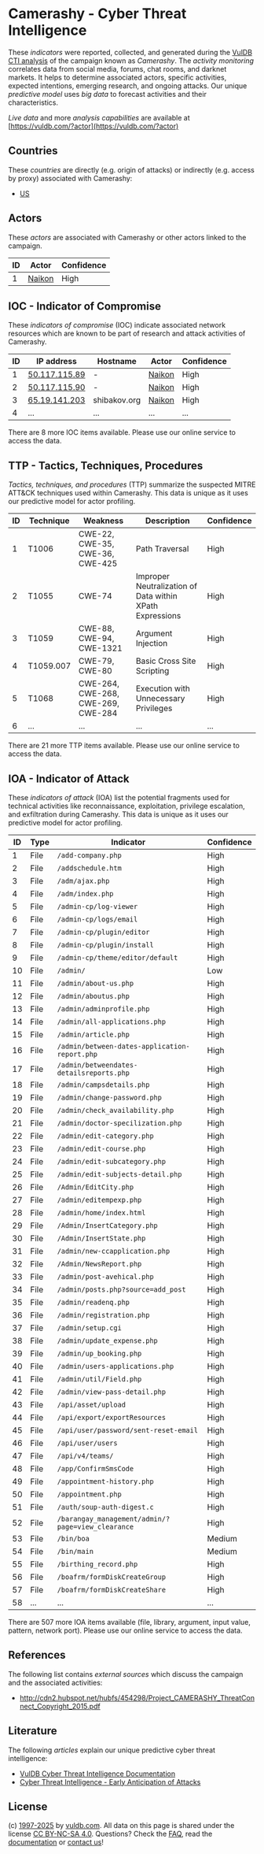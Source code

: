 # Camerashy - Cyber Threat Intelligence

These _indicators_ were reported, collected, and generated during the [VulDB CTI analysis](https://vuldb.com/?kb.cti) of the campaign known as _Camerashy_. The _activity monitoring_ correlates data from social media, forums, chat rooms, and darknet markets. It helps to determine associated actors, specific activities, expected intentions, emerging research, and ongoing attacks. Our unique _predictive model_ uses _big data_ to forecast activities and their characteristics.

_Live data_ and more _analysis capabilities_ are available at [https://vuldb.com/?actor](https://vuldb.com/?actor)

## Countries

These _countries_ are directly (e.g. origin of attacks) or indirectly (e.g. access by proxy) associated with Camerashy:

* [US](https://vuldb.com/?country.us)

## Actors

These _actors_ are associated with Camerashy or other actors linked to the campaign.

ID | Actor | Confidence
-- | ----- | ----------
1 | [Naikon](https://vuldb.com/?actor.naikon) | High

## IOC - Indicator of Compromise

These _indicators of compromise_ (IOC) indicate associated network resources which are known to be part of research and attack activities of Camerashy.

ID | IP address | Hostname | Actor | Confidence
-- | ---------- | -------- | ----- | ----------
1 | [50.117.115.89](https://vuldb.com/?ip.50.117.115.89) | - | [Naikon](https://vuldb.com/?actor.naikon) | High
2 | [50.117.115.90](https://vuldb.com/?ip.50.117.115.90) | - | [Naikon](https://vuldb.com/?actor.naikon) | High
3 | [65.19.141.203](https://vuldb.com/?ip.65.19.141.203) | shibakov.org | [Naikon](https://vuldb.com/?actor.naikon) | High
4 | ... | ... | ... | ...

There are 8 more IOC items available. Please use our online service to access the data.

## TTP - Tactics, Techniques, Procedures

_Tactics, techniques, and procedures_ (TTP) summarize the suspected MITRE ATT&CK techniques used within Camerashy. This data is unique as it uses our predictive model for actor profiling.

ID | Technique | Weakness | Description | Confidence
-- | --------- | -------- | ----------- | ----------
1 | T1006 | CWE-22, CWE-35, CWE-36, CWE-425 | Path Traversal | High
2 | T1055 | CWE-74 | Improper Neutralization of Data within XPath Expressions | High
3 | T1059 | CWE-88, CWE-94, CWE-1321 | Argument Injection | High
4 | T1059.007 | CWE-79, CWE-80 | Basic Cross Site Scripting | High
5 | T1068 | CWE-264, CWE-268, CWE-269, CWE-284 | Execution with Unnecessary Privileges | High
6 | ... | ... | ... | ...

There are 21 more TTP items available. Please use our online service to access the data.

## IOA - Indicator of Attack

These _indicators of attack_ (IOA) list the potential fragments used for technical activities like reconnaissance, exploitation, privilege escalation, and exfiltration during Camerashy. This data is unique as it uses our predictive model for actor profiling.

ID | Type | Indicator | Confidence
-- | ---- | --------- | ----------
1 | File | `/add-company.php` | High
2 | File | `/addschedule.htm` | High
3 | File | `/adm/ajax.php` | High
4 | File | `/adm/index.php` | High
5 | File | `/admin-cp/log-viewer` | High
6 | File | `/admin-cp/logs/email` | High
7 | File | `/admin-cp/plugin/editor` | High
8 | File | `/admin-cp/plugin/install` | High
9 | File | `/admin-cp/theme/editor/default` | High
10 | File | `/admin/` | Low
11 | File | `/admin/about-us.php` | High
12 | File | `/admin/aboutus.php` | High
13 | File | `/admin/adminprofile.php` | High
14 | File | `/admin/all-applications.php` | High
15 | File | `/admin/article.php` | High
16 | File | `/admin/between-dates-application-report.php` | High
17 | File | `/admin/betweendates-detailsreports.php` | High
18 | File | `/admin/campsdetails.php` | High
19 | File | `/admin/change-password.php` | High
20 | File | `/admin/check_availability.php` | High
21 | File | `/admin/doctor-specilization.php` | High
22 | File | `/admin/edit-category.php` | High
23 | File | `/admin/edit-course.php` | High
24 | File | `/admin/edit-subcategory.php` | High
25 | File | `/admin/edit-subjects-detail.php` | High
26 | File | `/Admin/EditCity.php` | High
27 | File | `/admin/editempexp.php` | High
28 | File | `/admin/home/index.html` | High
29 | File | `/Admin/InsertCategory.php` | High
30 | File | `/Admin/InsertState.php` | High
31 | File | `/admin/new-ccapplication.php` | High
32 | File | `/Admin/NewsReport.php` | High
33 | File | `/admin/post-avehical.php` | High
34 | File | `/admin/posts.php?source=add_post` | High
35 | File | `/admin/readenq.php` | High
36 | File | `/admin/registration.php` | High
37 | File | `/admin/setup.cgi` | High
38 | File | `/admin/update_expense.php` | High
39 | File | `/admin/up_booking.php` | High
40 | File | `/admin/users-applications.php` | High
41 | File | `/admin/util/Field.php` | High
42 | File | `/admin/view-pass-detail.php` | High
43 | File | `/api/asset/upload` | High
44 | File | `/api/export/exportResources` | High
45 | File | `/api/user/password/sent-reset-email` | High
46 | File | `/api/user/users` | High
47 | File | `/api/v4/teams/` | High
48 | File | `/app/ConfirmSmsCode` | High
49 | File | `/appointment-history.php` | High
50 | File | `/appointment.php` | High
51 | File | `/auth/soup-auth-digest.c` | High
52 | File | `/barangay_management/admin/?page=view_clearance` | High
53 | File | `/bin/boa` | Medium
54 | File | `/bin/main` | Medium
55 | File | `/birthing_record.php` | High
56 | File | `/boafrm/formDiskCreateGroup` | High
57 | File | `/boafrm/formDiskCreateShare` | High
58 | ... | ... | ...

There are 507 more IOA items available (file, library, argument, input value, pattern, network port). Please use our online service to access the data.

## References

The following list contains _external sources_ which discuss the campaign and the associated activities:

* http://cdn2.hubspot.net/hubfs/454298/Project_CAMERASHY_ThreatConnect_Copyright_2015.pdf

## Literature

The following _articles_ explain our unique predictive cyber threat intelligence:

* [VulDB Cyber Threat Intelligence Documentation](https://vuldb.com/?kb.cti)
* [Cyber Threat Intelligence - Early Anticipation of Attacks](https://www.scip.ch/en/?labs.20201022)

## License

(c) [1997-2025](https://vuldb.com/?kb.changelog) by [vuldb.com](https://vuldb.com/?kb.about). All data on this page is shared under the license [CC BY-NC-SA 4.0](https://creativecommons.org/licenses/by-nc-sa/4.0/). Questions? Check the [FAQ](https://vuldb.com/?kb.faq), read the [documentation](https://vuldb.com/?kb) or [contact us](https://vuldb.com/?contact)!
